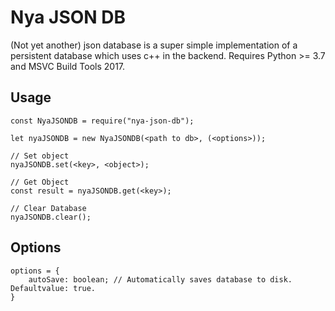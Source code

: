 
# Nya JSON DB

(Not yet another) json database is a super simple implementation of a persistent database which uses c++ in the backend.
Requires Python >= 3.7 and MSVC Build Tools 2017.

## Usage

    const NyaJSONDB = require("nya-json-db");
    
    let nyaJSONDB = new NyaJSONDB(<path to db>, (<options>));
    
    // Set object
    nyaJSONDB.set(<key>, <object>);
    
    // Get Object
    const result = nyaJSONDB.get(<key>);
    
    // Clear Database
    nyaJSONDB.clear();

  

## Options

    options = {
	    autoSave: boolean; // Automatically saves database to disk. Defaultvalue: true.
    }

